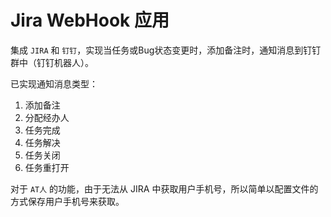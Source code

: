 Jira WebHook 应用
============================

集成 `JIRA` 和 `钉钉`，实现当任务或Bug状态变更时，添加备注时，通知消息到钉钉群中（钉钉机器人）。

已实现通知消息类型：

1. 添加备注
2. 分配经办人
3. 任务完成
4. 任务解决
5. 任务关闭
6. 任务重打开

对于 `AT人` 的功能，由于无法从 JIRA 中获取用户手机号，所以简单以配置文件的方式保存用户手机号来获取。